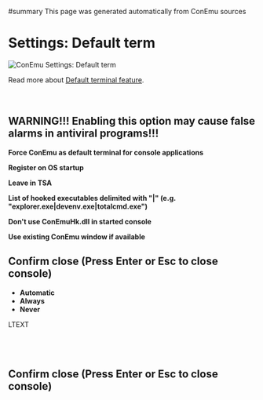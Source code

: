 ﻿#summary This page was generated automatically from ConEmu sources
<a href='Hidden comment:  IDD_SPG_DEFTERM '></a>
# Settings: Default term #
<img src='http://conemu-maximus5.googlecode.com/svn/files/Settings-DefTerm.png' title='ConEmu Settings: Default term'>

Read more about <a href='DefaultTerminal.md'>Default terminal feature</a>.<br>
<br>
<br>
<h2>WARNING!!! Enabling this option may cause false alarms in antiviral programs!!!</h2>

<b>Force ConEmu as default terminal for console applications</b>

<b>Register on OS startup</b>

<b>Leave in TSA</b>

<b>List of hooked executables delimited with "|" (e.g. "explorer.exe|devenv.exe|totalcmd.exe")</b>

<b>Don't use ConEmuHk.dll in started console</b>

<b>Use existing ConEmu window if available</b>

<h2>Confirm close (Press Enter or Esc to close console)</h2>



<ul><li><b>Automatic</b>
</li><li><b>Always</b>
</li><li><b>Never</b></li></ul>




LTEXT<br>
<br>
<br>
<br>
<h2>Confirm close (Press Enter or Esc to close console)</h2>





